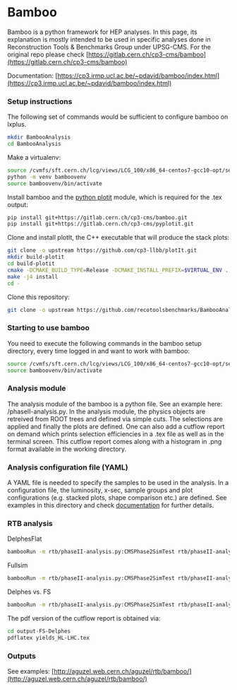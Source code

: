 # Bamboo

Bamboo is a python framework for HEP analyses. In this page, its explanation is mostly intended to be used in specific analyses done in Reconstruction Tools & Benchmarks Group under UPSG-CMS. For the original repo please check [https://gitlab.cern.ch/cp3-cms/bamboo](https://gitlab.cern.ch/cp3-cms/bamboo)

Documentation: [https://cp3.irmp.ucl.ac.be/~pdavid/bamboo/index.html](https://cp3.irmp.ucl.ac.be/~pdavid/bamboo/index.html)

### Setup instructions

The following set of commands would be sufficient to configure bamboo on lxplus.
```bash
mkdir BambooAnalysis
cd BambooAnalysis
```

Make a virtualenv:
```bash
source /cvmfs/sft.cern.ch/lcg/views/LCG_100/x86_64-centos7-gcc10-opt/setup.sh
python -m venv bamboovenv
source bamboovenv/bin/activate
```

Install bamboo and the [python plotit](https://gitlab.cern.ch/cp3-cms/pyplotit) module,
which is required for the .tex output:
```bash
pip install git+https://gitlab.cern.ch/cp3-cms/bamboo.git
pip install git+https://gitlab.cern.ch/cp3-cms/pyplotit.git
```

Clone and install plotIt, the C++ executable that will produce the stack plots:
```bash
git clone -o upstream https://github.com/cp3-llbb/plotIt.git
mkdir build-plotit
cd build-plotit
cmake -DCMAKE_BUILD_TYPE=Release -DCMAKE_INSTALL_PREFIX=$VIRTUAL_ENV ../plotIt
make -j4 install
cd -
```

Clone this repository:
```bash
git clone -o upstream https://github.com/recotoolsbenchmarks/BambooAnalysis.git rtb
```

### Starting to use bamboo

You need to execute the following commands in the bamboo setup directory, every time logged in and want to work with bamboo:
```bash
source /cvmfs/sft.cern.ch/lcg/views/LCG_100/x86_64-centos7-gcc10-opt/setup.sh
source bamboovenv/bin/activate
```

### Analysis module

The analysis module of the bamboo is a python file. See an example here: /phaseII-analysis.py.
In the analysis module, the physics objects are retreived from ROOT trees and defined via simple cuts. The selections are applied and finally the plots are defined. One can also add a cutflow report on demand which prints selection efficiencies in a .tex file as well as in the terminal screen. This cutflow report comes along with a histogram in .png format available in the working directory.

### Analysis configuration file (YAML)

A YAML file is needed to specify the samples to be used in the analysis. In a configuration file, the luminosity, x-sec, sample groups and plot configurations (e.g. stacked plots, shape comparison etc.) are defined. See examples in this directory and check [documentation](https://cp3.irmp.ucl.ac.be/~pdavid/bamboo/index.html) for further details.

### RTB analysis

DelphesFlat
```bash
bambooRun -m rtb/phaseII-analysis.py:CMSPhase2SimTest rtb/phaseII-analysis-FS-Delphes.yml -o output-Delphes
```
Fullsim
```bash
bambooRun -m rtb/phaseII-analysis.py:CMSPhase2SimTest rtb/phaseII-analysis-FS.yml -o output-FS
```
Delphes vs. FS
```bash
bambooRun -m rtb/phaseII-analysis.py:CMSPhase2SimTest rtb/phaseII-analysis-FS-Delphes.yml -o output-FS-Delphes
```

The pdf version of the cutflow report is obtained via:
```bash
cd output-FS-Delphes
pdflatex yields_HL-LHC.tex
```

### Outputs

See examples: [http://aguzel.web.cern.ch/aguzel/rtb/bamboo/](http://aguzel.web.cern.ch/aguzel/rtb/bamboo/)
